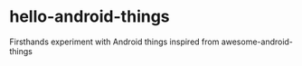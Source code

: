# hello-android-things

Firsthands experiment with Android things inspired from awesome-android-things

